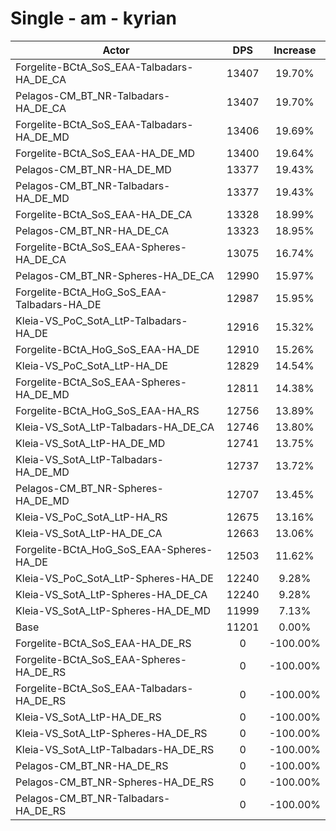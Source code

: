 # Single - am - kyrian
| Actor | DPS | Increase |
|---|:---:|:---:|
|Forgelite-BCtA_SoS_EAA-Talbadars-HA_DE_CA|13407|19.70%|
|Pelagos-CM_BT_NR-Talbadars-HA_DE_CA|13407|19.70%|
|Forgelite-BCtA_SoS_EAA-Talbadars-HA_DE_MD|13406|19.69%|
|Forgelite-BCtA_SoS_EAA-HA_DE_MD|13400|19.64%|
|Pelagos-CM_BT_NR-HA_DE_MD|13377|19.43%|
|Pelagos-CM_BT_NR-Talbadars-HA_DE_MD|13377|19.43%|
|Forgelite-BCtA_SoS_EAA-HA_DE_CA|13328|18.99%|
|Pelagos-CM_BT_NR-HA_DE_CA|13323|18.95%|
|Forgelite-BCtA_SoS_EAA-Spheres-HA_DE_CA|13075|16.74%|
|Pelagos-CM_BT_NR-Spheres-HA_DE_CA|12990|15.97%|
|Forgelite-BCtA_HoG_SoS_EAA-Talbadars-HA_DE|12987|15.95%|
|Kleia-VS_PoC_SotA_LtP-Talbadars-HA_DE|12916|15.32%|
|Forgelite-BCtA_HoG_SoS_EAA-HA_DE|12910|15.26%|
|Kleia-VS_PoC_SotA_LtP-HA_DE|12829|14.54%|
|Forgelite-BCtA_SoS_EAA-Spheres-HA_DE_MD|12811|14.38%|
|Forgelite-BCtA_HoG_SoS_EAA-HA_RS|12756|13.89%|
|Kleia-VS_SotA_LtP-Talbadars-HA_DE_CA|12746|13.80%|
|Kleia-VS_SotA_LtP-HA_DE_MD|12741|13.75%|
|Kleia-VS_SotA_LtP-Talbadars-HA_DE_MD|12737|13.72%|
|Pelagos-CM_BT_NR-Spheres-HA_DE_MD|12707|13.45%|
|Kleia-VS_PoC_SotA_LtP-HA_RS|12675|13.16%|
|Kleia-VS_SotA_LtP-HA_DE_CA|12663|13.06%|
|Forgelite-BCtA_HoG_SoS_EAA-Spheres-HA_DE|12503|11.62%|
|Kleia-VS_PoC_SotA_LtP-Spheres-HA_DE|12240|9.28%|
|Kleia-VS_SotA_LtP-Spheres-HA_DE_CA|12240|9.28%|
|Kleia-VS_SotA_LtP-Spheres-HA_DE_MD|11999|7.13%|
|Base|11201|0.00%|
|Forgelite-BCtA_SoS_EAA-HA_DE_RS|0|-100.00%|
|Forgelite-BCtA_SoS_EAA-Spheres-HA_DE_RS|0|-100.00%|
|Forgelite-BCtA_SoS_EAA-Talbadars-HA_DE_RS|0|-100.00%|
|Kleia-VS_SotA_LtP-HA_DE_RS|0|-100.00%|
|Kleia-VS_SotA_LtP-Spheres-HA_DE_RS|0|-100.00%|
|Kleia-VS_SotA_LtP-Talbadars-HA_DE_RS|0|-100.00%|
|Pelagos-CM_BT_NR-HA_DE_RS|0|-100.00%|
|Pelagos-CM_BT_NR-Spheres-HA_DE_RS|0|-100.00%|
|Pelagos-CM_BT_NR-Talbadars-HA_DE_RS|0|-100.00%|
